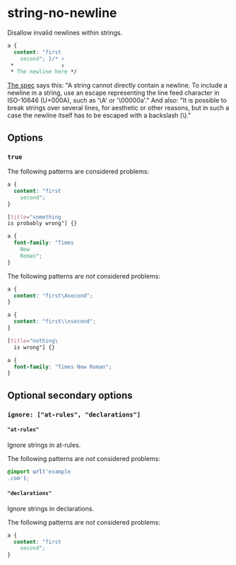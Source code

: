 # string-no-newline

Disallow invalid newlines within strings.

<!-- prettier-ignore -->
```css
a {
  content: "first
    second"; }/* ↑
 *               ↑
 * The newline here */
```

[The spec](https://www.w3.org/TR/CSS2/syndata.html#strings) says this: "A string cannot directly contain a newline. To include a newline in a string, use an escape representing the line feed character in ISO-10646 (U+000A), such as '\A' or '\00000a'." And also: "It is possible to break strings over several lines, for aesthetic or other reasons, but in such a case the newline itself has to be escaped with a backslash (\\)."

## Options

### `true`

The following patterns are considered problems:

<!-- prettier-ignore -->
```css
a {
  content: "first
    second";
}
```

<!-- prettier-ignore -->
```css
[title="something
is probably wrong"] {}
```

<!-- prettier-ignore -->
```css
a {
  font-family: "Times
    New
    Roman";
}
```

The following patterns are _not_ considered problems:

<!-- prettier-ignore -->
```css
a {
  content: "first\Asecond";
}
```

<!-- prettier-ignore -->
```css
a {
  content: "first\\nsecond";
}
```

<!-- prettier-ignore -->
```css
[title="nothing\
  is wrong"] {}
```

<!-- prettier-ignore -->
```css
a {
  font-family: "Times New Roman";
}
```

## Optional secondary options

### `ignore: ["at-rules", "declarations"]`

#### `"at-rules"`

Ignore strings in at-rules.

The following patterns are _not_ considered problems:


<!-- prettier-ignore -->
```css
@import url('example
.com');
```

#### `"declarations"`

Ignore strings in declarations.

The following patterns are _not_ considered problems:

<!-- prettier-ignore -->
```css
a {
  content: "first
    second";
}
```
